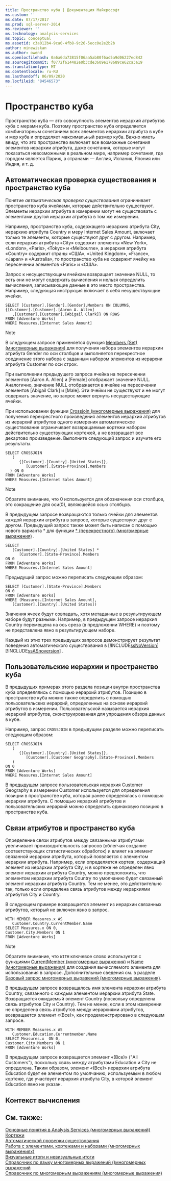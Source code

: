```yaml
---
title: Пространство куба | Документация Майкрософт
ms.custom: ''
ms.date: 07/17/2017
ms.prod: sql-server-2014
ms.reviewer: ''
ms.technology: analysis-services
ms.topic: conceptual
ms.assetid: c3a012b4-9ca0-4fb8-9c26-5ecc0e2e2b2b
author: minewiskan
ms.author: owend
ms.openlocfilehash: 0a6a6da73815f06aa5ab80f6ad5a9d06227ed842
ms.sourcegitcommit: f0772f614482e0b3cde3609e178689ce62ca3a19
ms.translationtype: MT
ms.contentlocale: ru-RU
ms.lasthandoff: 06/09/2020
ms.locfileid: "84546573"
---
```

# <a name="cube-space"></a>Пространство куба
  Пространство куба — это совокупность элементов иерархий атрибутов куба с мерами куба. Поэтому пространство куба определяется комбинаторным сочетанием всех элементов иерархии атрибута в кубе и мер куба и определяет максимальный размер куба. Важно иметь ввиду, что это пространство включает все возможные сочетания элементов иерархии атрибута, даже сочетания, которые могут показаться невозможными в реальном мире, например сочетания, где городом является Париж, а странами — Англия, Испания, Япония или Индия, и т. д.  
  
## <a name="autoexists-and-cube-space"></a>Автоматическая проверка существования и пространство куба  
 Понятие *автоматическая проверка существования* ограничивает пространство куба ячейками, которые действительно существуют. Элементы иерархии атрибута в измерении могут не существовать с элементами другой иерархии атрибута в том же измерении.  
  
 Например, пространство куба, содержащего иерархию атрибута City, иерархию атрибута Country и меру Internet Sales Amount, включает только те элементы, которые существуют друг с другом. Например, если иерархия атрибута «City» содержит элементы «New York», «London», «Paris», «Tokyo» и «Melbourne», а иерархия атрибута «Country» содержит страны «США», «United Kingdom», «France», «Japan» и «Australia», то пространство куба не содержит ячейку на пересечении элементов «Paris» и «США».  
  
 Запрос к несуществующим ячейкам возвращает значение NULL, то есть они не могут содержать вычисления и нельзя определить вычисления, записывающие данные в это место пространства. Например, следующая инструкция включает в себя несуществующие ячейки.  
  
```  
SELECT [Customer].[Gender].[Gender].Members ON COLUMNS,  
{[Customer].[Customer].[Aaron A. Allen]  
   ,[Customer].[Customer].[Abigail Clark]} ON ROWS   
FROM [Adventure Works]  
WHERE Measures.[Internet Sales Amount]  
```  
  
> [!NOTE]  
>  В следующем запросе применяется функция [Members (Set) (многомерные выражения)](/sql/mdx/members-set-mdx) для получения набора элементов иерархии атрибута Gender по оси столбцов и выполняется перекрестное соединение этого набора с заданным набором элементов из иерархии атрибута Customer по оси строк.  
  
 При выполнении предыдущего запроса ячейка на пересечении элементов [Aaron A. Allen] и [Female] отображает значение NULL. Аналогично, значение NULL отображается в ячейке на пересечении элементов [Abigail Clark] и [Male]. Эти ячейки не существуют и не могут содержать значение, но запрос может вернуть несуществующие ячейки.  
  
 При использовании функции [Crossjoin (многомерные выражения)](/sql/mdx/crossjoin-mdx) для получения перекрестного произведения элементов иерархий атрибутов из иерархий атрибутов одного измерения автоматическое существование ограничивает возвращаемые кортежи набором действительно существующих кортежей, а не возвращает все декартово произведение. Выполните следующий запрос и изучите его результаты.  
  
```  
SELECT CROSSJOIN  
   (  
      {[Customer].[Country].[United States]},  
         [Customer].[State-Province].Members  
  ) ON 0   
FROM [Adventure Works]  
WHERE Measures.[Internet Sales Amount]  
```  
  
> [!NOTE]  
>  Обратите внимание, что 0 используется для обозначения оси столбцов, это сокращение для оси(0), являющейся осью столбцов.  
  
 В предыдущем запросе возвращаются только ячейки для элементов каждой иерархии атрибута в запросе, которые существуют друг с другом. Предыдущий запрос также может быть написан с помощью нового варианта * для функции [ \* (перекрестного) (многомерные выражения)](/sql/mdx/crossjoin-mdx) .  
  
```  
SELECT   
   [Customer].[Country].[United States] *   
      [Customer].[State-Province].Members  
ON 0   
FROM [Adventure Works]  
WHERE Measures.[Internet Sales Amount]  
```  
  
 Предыдущий запрос можно переписать следующим образом:  
  
```  
SELECT [Customer].[State-Province].Members  
ON 0   
FROM [Adventure Works]  
WHERE (Measures.[Internet Sales Amount],  
   [Customer].[Country].[United States])  
```  
  
 Значения ячеек будут совпадать, хотя метаданные в результирующем наборе будут разными. Например, в предыдущем запросе иерархия Country перемещена на ось среза (в предложении WHERE) и поэтому не представлена явно в результирующем наборе.  
  
 Каждый из этих трех предыдущих запросов демонстрирует результат поведения автоматического существования в [!INCLUDE[ssNoVersion](../../../includes/ssnoversion-md.md)] [!INCLUDE[ssASnoversion](../../../includes/ssasnoversion-md.md)] .  
  
## <a name="user-defined-hierarchies-and-cube-space"></a>Пользовательские иерархии и пространство куба  
 В предыдущих примерах этого раздела позиции внутри пространства куба определялись с помощью иерархий атрибутов. Позицию в пространстве куба можно также определить с помощью пользовательских иерархий, определенных на основе иерархий атрибутов в измерении. Пользовательской называется иерархия иерархий атрибутов, сконструированная для упрощения обзора данных в кубе.  
  
 Например, запрос `CROSSJOIN` в предыдущем разделе можно переписать следующим образом:  
  
```  
SELECT CROSSJOIN  
   (  
      {[Customer].[Country].[United States]},  
         [Customer].[Customer Geography].[State-Province].Members  
   )   
ON 0   
FROM [Adventure Works]  
WHERE Measures.[Internet Sales Amount]  
```  
  
 В предыдущем запросе пользовательская иерархия Customer Geography в измерении Customer используется для определения позиции в пространстве куба, которая ранее определялась с помощью иерархии атрибута. С помощью иерархий атрибутов и пользовательских иерархий можно определить одинаковую позицию в пространстве куба.  
  
##  <a name="attribute-relationships-and-cube-space"></a><a name="AttribRelationships"></a>Связи атрибутов и пространство куба  
 Определение связи атрибутов между связанными атрибутами увеличивает производительность запросов (облегчая создание соответствующих статистических обработок) и влияет на элемент связанной иерархии атрибута, который появляется с элементом иерархии атрибута. Например, если определяется кортеж, содержащий элемент из иерархии атрибута City, и в кортеже не определен явно элемент иерархии атрибута Country, можно предположить, что элементом иерархии атрибута Country по умолчанию будет связанный элемент иерархии атрибута Country. Тем не менее, это действительно так, только если определена связь атрибутов между иерархиями атрибутов City и Country.  
  
 В следующем примере возвращается элемент из иерархии связанных атрибутов, который не включен явно в запрос.  
  
```  
WITH MEMBER Measures.x AS   
   Customer.Country.CurrentMember.Name  
SELECT Measures.x ON 0,  
Customer.City.Members ON 1  
FROM [Adventure Works]  
```  
  
> [!NOTE]  
>  Обратите внимание, что `WITH` ключевое слово используется с функциями [CurrentMember (многомерные выражения)](/sql/mdx/current-mdx) и [Name (многомерные выражения)](/sql/mdx/members-string-mdx) для создания вычисляемого элемента для использования в запросе. Дополнительные сведения см. в разделе [Базовый запрос многомерных выражений (многомерные выражения)](mdx-query-the-basic-query.md).  
  
 В предыдущем запросе возвращалось имя элемента иерархии атрибута Country, связанного с каждым элементом иерархии атрибута State. Возвращается ожидаемый элемент Country (поскольку определена связь атрибутов City и Country). Тем не менее, если в этом измерении не определена связь атрибутов между иерархиями атрибутов, возвращается элемент «(Все)», как продемонстрировано в следующем запросе.  
  
```  
WITH MEMBER Measures.x AS   
   Customer.Education.Currentmember.Name  
SELECT Measures.x  ON 0,   
Customer.City.Members ON 1  
FROM [Adventure Works]  
```  
  
 В предыдущем запросе возвращается элемент «(Все)» ("All Customers"), поскольку связь между атрибутами Education и City не определена. Таким образом, элемент «(Все)» иерархии атрибута Education будет ее элементом по умолчанию, используемым в любом кортеже, где участвует иерархия атрибута City, в которой элемент Education явно не указан.  
  
## <a name="calculation-context"></a>Контекст вычисления  
  
## <a name="see-also"></a>См. также:  
 [Основные понятия в Analysis Services &#40;многомерных выражений&#41;](../key-concepts-in-mdx-analysis-services.md)   
 [Кортежи](tuples.md)   
 [Автоматической проверки существования](autoexists.md)   
 [Работа с элементами, кортежами и наборами &#40;многомерных выражениях&#41;](working-with-members-tuples-and-sets-mdx.md)   
 [Визуальные итоги и невизуальные итоги](visual-totals-and-non-visual-totals.md)   
 [Справочник по языку многомерных выражений &#40;&#41;многомерных выражений](/sql/mdx/mdx-language-reference-mdx)   
 [Справочник по многомерным выражениям (многомерные выражения)](/sql/mdx/multidimensional-expressions-mdx-reference)  
  
  
